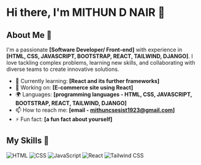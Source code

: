 # Hi there, I'm MITHUN D NAIR 👋

## About Me 🚀

I'm a passionate **[Software Developer/ Front-end]** with experience in **[HTML, CSS, JAVASCRIPT, BOOTSTRAP, REACT, TAILWIND, DJANGO]**. I love tackling complex problems, learning new skills, and collaborating with diverse teams to create innovative solutions.

- 🌱 Currently learning: **[React and its further frameworks]**
- 🔭 Working on: **[E-commerce site using React]**
- 🌍 Languages: **[programming languages - HTML, CSS, JAVASCRIPT, BOOTSTRAP, REACT, TAILWIND, DJANGO]**
- 📫 How to reach me: **[email - mithuncsesist1923@gmail.com]**
- ⚡ Fun fact: **[a fun fact about yourself]**

## My Skills 🧠

![HTML](https://img.shields.io/badge/-HTML-E34F26?style=flat-square&logo=html5&logoColor=white)
![CSS](https://img.shields.io/badge/-CSS-1572B6?style=flat-square&logo=css3&logoColor=white)
![JavaScript](https://img.shields.io/badge/-JavaScript-F7DF1E?style=flat-square&logo=javascript&logoColor=black)
![React](https://img.shields.io/badge/-React-61DAFB?style=flat-square&logo=react&logoColor=black)
![Tailwind CSS](https://img.shields.io/badge/-Tailwind_CSS-38B2AC?style=flat-square&logo=tailwind-css&logoColor=white)
